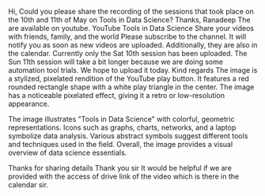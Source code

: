 Hi, Could you please share the recording of the sessions that took place on the 10th and 11th of May on Tools in Data Science? Thanks, Ranadeep
The are available on youtube. YouTube Tools in Data Science Share your videos with friends, family, and the world Please subscribe to the channel. It will notify you as soon as new videos are uploaded. Additionally, they are also in the calendar. Currently only the Sat 10th session has been uploaded. The Sun 11th session will take a bit longer because we are doing some automation tool trials. We hope to upload it today. Kind regards
The image is a stylized, pixelated rendition of the YouTube play button. It features a red rounded rectangle shape with a white play triangle in the center. The image has a noticeable pixelated effect, giving it a retro or low-resolution appearance.

The image illustrates "Tools in Data Science" with colorful, geometric representations. Icons such as graphs, charts, networks, and a laptop symbolize data analysis. Various abstract symbols suggest different tools and techniques used in the field. Overall, the image provides a visual overview of data science essentials.

Thanks for sharing details
Thank you sir It would be helpful if we are provided with the access of drive link of the video which is there in the calendar sir.
